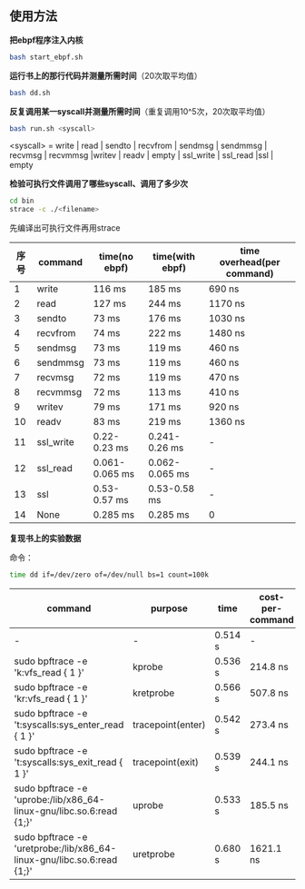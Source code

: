 ## 使用方法

**把ebpf程序注入内核**

```bash
bash start_ebpf.sh
```



**运行书上的那行代码并测量所需时间**（20次取平均值）

```bash
bash dd.sh
```



**反复调用某一syscall并测量所需时间**（重复调用10^5次，20次取平均值）

```bash
bash run.sh <syscall>
```

\<syscall\> = write | read | sendto | recvfrom | sendmsg | sendmmsg | recvmsg | recvmmsg |writev | readv | empty | ssl_write | ssl_read |ssl | empty



**检验可执行文件调用了哪些syscall、调用了多少次**

```bash
cd bin
strace -c ./<filename>
```

先编译出可执行文件再用strace



| 序号 | command   | time(no ebpf)  | time(with ebpf) | time overhead(per command) |
| ---- | --------- | -------------- | --------------- | -------------------------- |
| 1    | write     | 116 ms         | 185 ms          | 690 ns                     |
| 2    | read      | 127 ms         | 244 ms          | 1170 ns                    |
| 3    | sendto    | 73 ms          | 176 ms          | 1030 ns                    |
| 4    | recvfrom  | 74 ms          | 222 ms          | 1480 ns                    |
| 5    | sendmsg   | 73 ms          | 119 ms          | 460 ns                     |
| 6    | sendmmsg  | 73 ms          | 119 ms          | 460 ns                     |
| 7    | recvmsg   | 72 ms          | 119 ms          | 470 ns                     |
| 8    | recvmmsg  | 72 ms          | 113 ms          | 410 ns                     |
| 9    | writev    | 79 ms          | 171 ms          | 920 ns                     |
| 10   | readv     | 83 ms          | 219 ms          | 1360 ns                    |
| 11   | ssl_write | 0.22-0.23 ms   | 0.241-0.26 ms   | -                          |
| 12   | ssl_read  | 0.061-0.065 ms | 0.062-0.065 ms  | -                          |
| 13   | ssl       | 0.53-0.57 ms   | 0.53-0.58 ms    | -                          |
| 14   | None      | 0.285 ms       | 0.285 ms        | 0                          |



**复现书上的实验数据**

命令：

```bash
time dd if=/dev/zero of=/dev/null bs=1 count=100k
```



| command                                                      | purpose           | time    | cost-per-command |
| ------------------------------------------------------------ | ----------------- | ------- | ---------------- |
| -                                                            | -                 | 0.514 s | -                |
| sudo bpftrace -e 'k:vfs_read { 1 }'                          | kprobe            | 0.536 s | 214.8 ns         |
| sudo bpftrace -e 'kr:vfs_read { 1 }'                         | kretprobe         | 0.566 s | 507.8 ns         |
| sudo bpftrace -e 't:syscalls:sys_enter_read { 1 }'           | tracepoint(enter) | 0.542 s | 273.4 ns         |
| sudo bpftrace -e 't:syscalls:sys_exit_read { 1 }'            | tracepoint(exit)  | 0.539 s | 244.1 ns         |
| sudo bpftrace -e 'uprobe:/lib/x86_64-linux-gnu/libc.so.6:read {1;}' | uprobe            | 0.533 s | 185.5 ns         |
| sudo bpftrace -e 'uretprobe:/lib/x86_64-linux-gnu/libc.so.6:read {1;}' | uretprobe         | 0.680 s | 1621.1 ns        |

